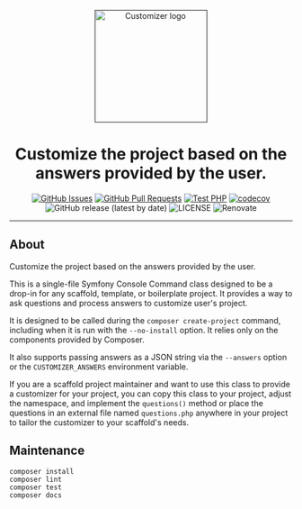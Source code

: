 <p align="center">
  <a href="" rel="noopener">
  <img width=200px height=200px src="https://placehold.jp/000000/ffffff/200x200.png?text=Customizer&css=%7B%22border-radius%22%3A%22%20100px%22%7D" alt="Customizer logo"></a>
</p>

<h1 align="center">Customize the project based on the answers provided by the user.</h1>

<div align="center">

[![GitHub Issues](https://img.shields.io/github/issues/AlexSkrypnyk/customizer.svg)](https://github.com/AlexSkrypnyk/customizer/issues)
[![GitHub Pull Requests](https://img.shields.io/github/issues-pr/AlexSkrypnyk/customizer.svg)](https://github.com/AlexSkrypnyk/customizer/pulls)
[![Test PHP](https://github.com/AlexSkrypnyk/customizer/actions/workflows/test-php.yml/badge.svg)](https://github.com/AlexSkrypnyk/customizer/actions/workflows/test-php.yml)
[![codecov](https://codecov.io/gh/AlexSkrypnyk/customizer/graph/badge.svg?token=7WEB1IXBYT)](https://codecov.io/gh/AlexSkrypnyk/customizer)
![GitHub release (latest by date)](https://img.shields.io/github/v/release/AlexSkrypnyk/customizer)
![LICENSE](https://img.shields.io/github/license/AlexSkrypnyk/customizer)
![Renovate](https://img.shields.io/badge/renovate-enabled-green?logo=renovatebot)

</div>

---

## About

Customize the project based on the answers provided by the user.

This is a single-file Symfony Console Command class designed to be a drop-in
for any scaffold, template, or boilerplate project. It provides a way to ask
questions and process answers to customize user's project.

It is designed to be called during the `composer create-project` command,
including when it is run with the `--no-install` option. It relies only on
the components provided by Composer.

It also supports passing answers as a JSON string via the `--answers` option
or the `CUSTOMIZER_ANSWERS` environment variable.

If you are a scaffold project maintainer and want to use this class to
provide a customizer for your project, you can copy this class to your
project, adjust the namespace, and implement the `questions()` method or
place the questions in an external file named `questions.php` anywhere in
your project to tailor the customizer to your scaffold's needs.

## Maintenance

    composer install
    composer lint
    composer test
    composer docs
